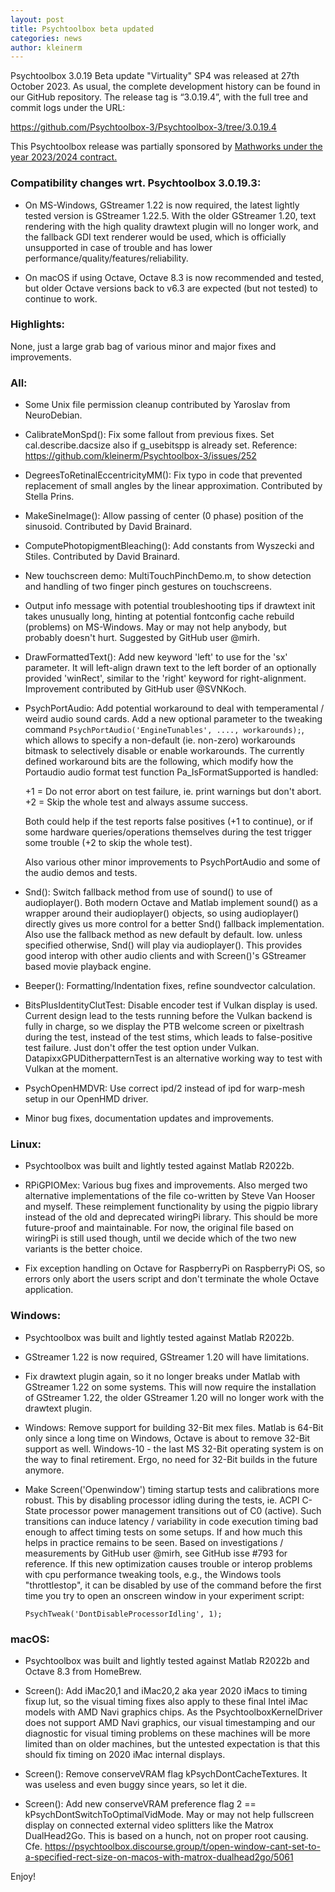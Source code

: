 ```yaml
---
layout: post
title: Psychtoolbox beta updated
categories: news
author: kleinerm
---
```


Psychtoolbox 3.0.19 Beta update "Virtuality" SP4 was released at 27th October 2023.
As usual, the complete development history can be found in our GitHub repository.
The release tag is “3.0.19.4”, with the full tree and commit logs under the URL:

<https://github.com/Psychtoolbox-3/Psychtoolbox-3/tree/3.0.19.4>

This Psychtoolbox release was partially sponsored by [Mathworks under the year
2023/2024 contract.](https://www.mathworks.com/solutions/neuroscience.html)


### Compatibility changes wrt. Psychtoolbox 3.0.19.3:

- On MS-Windows, GStreamer 1.22 is now required, the latest lightly tested
  version is GStreamer 1.22.5. With the older GStreamer 1.20, text rendering
  with the high quality drawtext plugin will no longer work, and the fallback
  GDI text renderer would be used, which is officially unsupported in case of
  trouble and has lower performance/quality/features/reliability.

- On macOS if using Octave, Octave 8.3 is now recommended and tested, but older
  Octave versions back to v6.3 are expected (but not tested) to continue to work.


### Highlights:

  None, just a large grab bag of various minor and major fixes and improvements.


### All:

- Some Unix file permission cleanup contributed by Yaroslav from NeuroDebian.

- CalibrateMonSpd(): Fix some fallout from previous fixes. Set cal.describe.dacsize
  also if g_usebitspp is already set. Reference:
  <https://github.com/kleinerm/Psychtoolbox-3/issues/252>

- DegreesToRetinalEccentricityMM(): Fix typo in code that prevented replacement
  of small angles by the linear approximation. Contributed by Stella Prins.

- MakeSineImage(): Allow passing of center (0 phase) position of the sinusoid.
  Contributed by David Brainard.

- ComputePhotopigmentBleaching(): Add constants from Wyszecki and Stiles.
  Contributed by David Brainard.

- New touchscreen demo: MultiTouchPinchDemo.m, to show detection and handling of
  two finger pinch gestures on touchscreens.

- Output info message with potential troubleshooting tips if drawtext init takes
  unusually long, hinting at potential fontconfig cache rebuild (problems) on
  MS-Windows. May or may not help anybody, but probably doesn't hurt. Suggested
  by GitHub user @mirh.

- DrawFormattedText(): Add new keyword 'left' to use for the 'sx' parameter. It
  will left-align drawn text to the left border of an optionally provided
  'winRect', similar to the 'right' keyword for right-alignment. Improvement
  contributed by GitHub user @SVNKoch.

- PsychPortAudio: Add potential workaround to deal with temperamental / weird
  audio sound cards. Add a new optional parameter to the tweaking command
  ``PsychPortAudio('EngineTunables', ...., workarounds);``, which allows to
  specify a non-default (ie. non-zero) workarounds bitmask to selectively
  disable or enable workarounds. The currently defined workaround bits are the
  following, which modify how the Portaudio audio format test function
  Pa_IsFormatSupported is handled:

  +1 = Do not error abort on test failure, ie. print warnings but don't abort.
  +2 = Skip the whole test and always assume success.

  Both could help if the test reports false positives (+1 to continue), or
  if some hardware queries/operations themselves during the test trigger
  some trouble (+2 to skip the whole test).

  Also various other minor improvements to PsychPortAudio and some of the audio
  demos and tests.

- Snd(): Switch fallback method from use of sound() to use of audioplayer().
  Both modern Octave and Matlab implement sound() as a wrapper around their
  audioplayer() objects, so using audioplayer() directly gives us more control
  for a better Snd() fallback implementation. Also use the fallback method as
  new default by default. Iow. unless specified otherwise, Snd() will play
  via audioplayer(). This provides good interop with other audio clients and
  with Screen()'s GStreamer based movie playback engine.

- Beeper(): Formatting/Indentation fixes, refine soundvector calculation.

- BitsPlusIdentityClutTest: Disable encoder test if Vulkan display is used.
  Current design lead to the tests running before the Vulkan backend is fully
  in charge, so we display the PTB welcome screen or pixeltrash during the test,
  instead of the test stims, which leads to false-positive test failure. Just
  don't offer the test option under Vulkan. DatapixxGPUDitherpatternTest is an
  alternative working way to test with Vulkan at the moment.

- PsychOpenHMDVR: Use correct ipd/2 instead of ipd for warp-mesh setup in our
  OpenHMD driver.

- Minor bug fixes, documentation updates and improvements.


### Linux:

- Psychtoolbox was built and lightly tested against Matlab R2022b.

- RPiGPIOMex: Various bug fixes and improvements. Also merged two alternative
  implementations of the file co-written by Steve Van Hooser and myself. These
  reimplement functionality by using the pigpio library instead of the old and
  deprecated wiringPi library. This should be more future-proof and maintainable.
  For now, the original file based on wiringPi is still used though, until we
  decide which of the two new variants is the better choice.

- Fix exception handling on Octave for RaspberryPi on RaspberryPi OS, so errors
  only abort the users script and don't terminate the whole Octave application.


### Windows:

- Psychtoolbox was built and lightly tested against Matlab R2022b.

- GStreamer 1.22 is now required, GStreamer 1.20 will have limitations.

- Fix drawtext plugin again, so it no longer breaks under Matlab with
  GStreamer 1.22 on some systems. This will now require the installation
  of GStreamer 1.22, the older GStreamer 1.20 will no longer work with
  the drawtext plugin.

- Windows: Remove support for building 32-Bit mex files.
  Matlab is 64-Bit only since a long time on Windows, Octave is about to
  remove 32-Bit support as well. Windows-10 - the last MS 32-Bit operating
  system is on the way to final retirement. Ergo, no need for 32-Bit builds
  in the future anymore.

- Make Screen('Openwindow') timing startup tests and calibrations more
  robust. This by disabling processor idling during the tests, ie. ACPI
  C-State processor power management transitions out of C0 (active). Such
  transitions can induce latency / variability in code execution timing bad
  enough to affect timing tests on some setups. If and how much this helps
  in practice remains to be seen. Based on investigations / measurements
  by GitHub user @mirh, see GitHub isse #793 for reference. If this new
  optimization causes trouble or interop problems with cpu performance
  tweaking tools, e.g., the Windows tools "throttlestop", it can be disabled
  by use of the command before the first time you try to open an onscreen
  window in your experiment script:

  ``PsychTweak('DontDisableProcessorIdling', 1);``


### macOS:

- Psychtoolbox was built and lightly tested against Matlab R2022b and
  Octave 8.3 from HomeBrew.

- Screen(): Add iMac20,1 and iMac20,2 aka year 2020 iMacs to timing fixup lut,
  so the visual timing fixes also apply to these final Intel iMac models with
  AMD Navi graphics chips. As the PsychtoolboxKernelDriver does not support AMD
  Navi graphics, our visual timestamping and our diagnostic for visual timing
  problems on these machines will be more limited than on older machines, but
  the untested expectation is that this should fix timing on 2020 iMac internal
  displays.

- Screen(): Remove conserveVRAM flag kPsychDontCacheTextures. It was useless and
  even buggy since years, so let it die.

- Screen(): Add new conserveVRAM preference flag 2 == kPsychDontSwitchToOptimalVidMode.
  May or may not help fullscreen display on connected external video splitters like the
  Matrox DualHead2Go. This is based on a hunch, not on proper root causing. Cfe.
  https://psychtoolbox.discourse.group/t/open-window-cant-set-to-a-specified-rect-size-on-macos-with-matrox-dualhead2go/5061

Enjoy!
